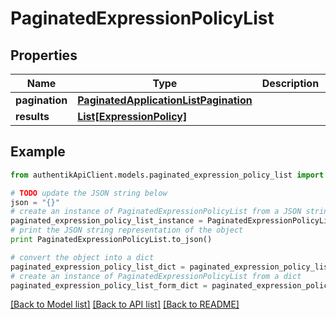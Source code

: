 # PaginatedExpressionPolicyList


## Properties
Name | Type | Description | Notes
------------ | ------------- | ------------- | -------------
**pagination** | [**PaginatedApplicationListPagination**](PaginatedApplicationListPagination.md) |  | 
**results** | [**List[ExpressionPolicy]**](ExpressionPolicy.md) |  | 

## Example

```python
from authentikApiClient.models.paginated_expression_policy_list import PaginatedExpressionPolicyList

# TODO update the JSON string below
json = "{}"
# create an instance of PaginatedExpressionPolicyList from a JSON string
paginated_expression_policy_list_instance = PaginatedExpressionPolicyList.from_json(json)
# print the JSON string representation of the object
print PaginatedExpressionPolicyList.to_json()

# convert the object into a dict
paginated_expression_policy_list_dict = paginated_expression_policy_list_instance.to_dict()
# create an instance of PaginatedExpressionPolicyList from a dict
paginated_expression_policy_list_form_dict = paginated_expression_policy_list.from_dict(paginated_expression_policy_list_dict)
```
[[Back to Model list]](../README.md#documentation-for-models) [[Back to API list]](../README.md#documentation-for-api-endpoints) [[Back to README]](../README.md)


